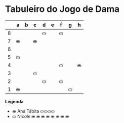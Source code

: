 # Tabuleiro do Jogo de Dama

|   | a | b | c | d | e | f | g | h |
|---|---|---|---|---|---|---|---|---|
| 8 |   |  |   | ⛀ |   | ⛀ |   |  |
| 7 | ⛂ |   |⛂  |   |   |   |   |   |
| 6 |   |   |   |   |   | |   |   |
| 5 | ⛀ |   |   |   |   |   |   |   |
| 4 |   |   |   |   |   | ⛀ |   | ⛂ |
| 3 |   |   | ⛀ |    |   |   |   |   |
| 2 |    |   |   | ⛀ |   | ⛀ |   |   |
| 1 | ⛂  |   |   |   |   |   | ⛀ |   |

**Legenda**

- ⛂  Ana Tábita ⛀⛀⛀⛀
- ⛀  Nicole ⛂ ⛂ ⛂ ⛂ ⛂ ⛂ ⛂ ⛂